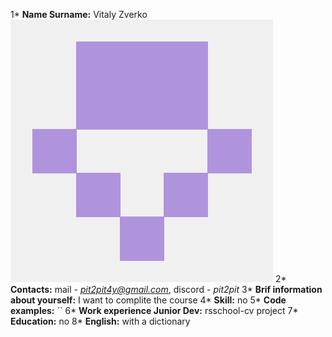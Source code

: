 1* **Name Surname:** Vitaly Zverko ![pit2pit](173596577.png)
2* **Contacts:** mail - *pit2pit4y@gmail.com*, discord - *pit2pit*
3* **Brif information about yourself:** I want to complite the course
4* **Skill:** no
5* **Code examples:** ``
6* **Work experience Junior Dev:** rsschool-cv project 
7* **Education:** no
8* **English:** with a dictionary
